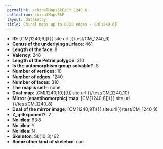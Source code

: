 ```yaml
--- 
 permalink: /chiralMaps6kE/CM_1240_6 
 collection: chiralMaps6kE
 layout: dataEntry
 title: Chiral maps up to 6000 edges - CM[1240;6]
---
```


- **ID**: [CM[1240;6]]({{ site.url }}/test/CM_1240_6)
- **Genus of the underlying surface**: 461
- **Length of the face**: 8
- **Valency**: 248
- **Length of the Petrie polygon**: 310
- **Is the automorphism group solvable?**: S
- **Number of vertices**: 10
- **Number of edges**: 1240
- **Number of faces**: 310
- **The map is self-**: none
- **Dual map**: [CM[1240;10]]({{ site.url }}/test/CM_1240_10)
- **Mirror (enantihomorphic) map**: [CM[1240;8]]({{ site.url }}/test/CM_1240_8)
- **Dual of the mirror image**: [CM[1240;9]]({{ site.url }}/test/CM_1240_9)
- **Z_q-Exponent?**: 2
- **No idea**:  63:8
- **No idea**: Y
- **No idea**: N
- **Skeleton**: Sk(10;3)^62
- **Some other kind of skeleton**: nan
